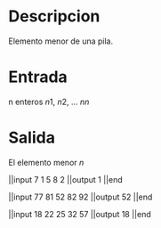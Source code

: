 # Descripcion

Elemento menor de una pila.

# Entrada

n enteros $n1$, $n2$, ... $nn$


# Salida

El elemento menor $n$

||input
7 1 5 8 2
||output
1
||end

||input
77 81 52 82 92
||output
52
||end

||input
18 22 25 32 57
||output
18
||end

